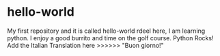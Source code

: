 # hello-world
My first repository and it is called hello-world
rdeel here, I am learning python.
I enjoy a good burrito and time on the golf course.
Python Rocks!
Add the Italian Translation here >>>>>> "Buon giorno!"
